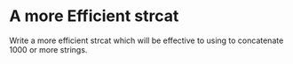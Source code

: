# A more Efficient strcat

Write a more efficient strcat which will be effective
to using to concatenate 1000 or more strings.


